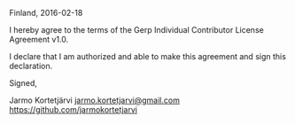 Finland, 2016-02-18

I hereby agree to the terms of the Gerp Individual Contributor License
Agreement v1.0.

I declare that I am authorized and able to make this agreement and sign this
declaration.

Signed,

Jarmo Kortetjärvi jarmo.kortetjarvi@gmail.com https://github.com/jarmokortetjarvi
